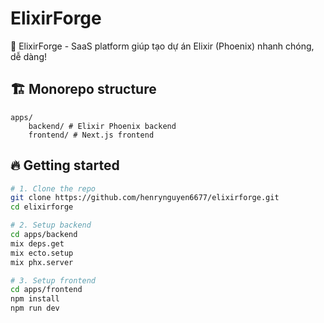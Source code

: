 # ElixirForge

🚀 ElixirForge - SaaS platform giúp tạo dự án Elixir (Phoenix) nhanh chóng, dễ dàng!

## 🏗️ Monorepo structure
```
apps/
    backend/ # Elixir Phoenix backend 
    frontend/ # Next.js frontend
```
## 🔥 Getting started

```bash
# 1. Clone the repo
git clone https://github.com/henrynguyen6677/elixirforge.git
cd elixirforge

# 2. Setup backend
cd apps/backend
mix deps.get
mix ecto.setup
mix phx.server

# 3. Setup frontend
cd apps/frontend
npm install
npm run dev
```

